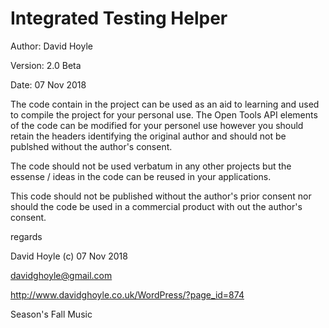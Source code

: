 # Integrated Testing Helper

Author:  David Hoyle

Version: 2.0 Beta

Date:    07 Nov 2018



The code contain in the project can be used as an aid to learning and used
to compile the project for your personal use. The Open Tools API elements of
the code can be modified for your personel use however you should retain the
headers identifying the original author and should not be publshed without
the author's consent.

The code should not be used verbatum in any other projects but the essense / ideas
in the code can be reused in your applications.

This code should not be published without the author's prior consent nor should
the code be used in a commercial product with out the author's consent.



regards

David Hoyle (c) 07 Nov 2018

davidghoyle@gmail.com

http://www.davidghoyle.co.uk/WordPress/?page_id=874

Season's Fall Music
